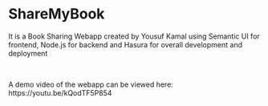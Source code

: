 <h1>ShareMyBook</h1>
<p>It is a Book Sharing Webapp created by Yousuf Kamal using Semantic UI for frontend, Node.js for backend and Hasura for overall development and deployment<p><br/>
<p>A demo video of the webapp can be viewed here: https://youtu.be/kQodTF5P854<p>
